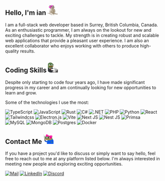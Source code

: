 ## Hello, I'm ian <img src="assets/catCute.webp">
I am a full-stack web developer based in Surrey, British Columbia, Canada. As an enthusiastic programmer, I am always on the lookout for new and exciting challenges to tackle. My strength is in creating robust and scalable web applications that provide a pleasant user experience. I am also an excellent collaborator who enjoys working with others to produce high-quality results.

## Coding Skills <img src="assets/businessing.webp">
Despite only starting to code four years ago, I have made significant progress in my career and am continually looking for new opportunities to learn and grow.

Some of the technologies I use the most:

![TypeScript](https://img.shields.io/badge/typescript-%23007ACC.svg?style=for-the-badge&logo=typescript&logoColor=white)
![JavaScript](https://img.shields.io/badge/javascript-%23323330.svg?style=for-the-badge&logo=javascript&logoColor=%23F7DF1E)
![Rust](https://img.shields.io/badge/rust-%23000000.svg?style=for-the-badge&logo=rust&logoColor=white)
![C#](https://img.shields.io/badge/c%23-%23239120.svg?style=for-the-badge&logo=c-sharp&logoColor=white)
![.NET](https://img.shields.io/badge/.NET-512BD4?style=for-the-badge&logo=dotnet&logoColor=white)
![PHP](https://img.shields.io/badge/PHP-777BB4?style=for-the-badge&logo=php&logoColor=white)
![Python](https://img.shields.io/badge/python-%2314354C.svg?style=for-the-badge&logo=python&logoColor=white)
![React](https://img.shields.io/badge/react-%2320232a.svg?style=for-the-badge&logo=react&logoColor=%2361DAFB)
![Tailwindcss](https://img.shields.io/badge/Tailwind_CSS-38B2AC?style=for-the-badge&logo=tailwind-css&logoColor=white)
![Electron.js](https://img.shields.io/badge/Electron-191970?style=for-the-badge&logo=Electron&logoColor=white)
![Vite](https://img.shields.io/badge/Vite-B73BFE?style=for-the-badge&logo=vite&logoColor=FFD62E)
![Next JS](https://img.shields.io/badge/Next-black?style=for-the-badge&logo=next.js&logoColor=white)
![Nest JS](https://img.shields.io/badge/nestjs-E0234E?style=for-the-badge&logo=nestjs&logoColor=white)
![Primsa](https://img.shields.io/badge/Prisma-3982CE?style=for-the-badge&logo=Prisma&logoColor=white)
![MySQL](https://img.shields.io/badge/MySQL-005C84?style=for-the-badge&logo=mysql&logoColor=white)
![MongoDB](https://img.shields.io/badge/MongoDB-%234ea94b.svg?style=for-the-badge&logo=mongodb&logoColor=white)
![Postgres](https://img.shields.io/badge/postgres-%23316192.svg?style=for-the-badge&logo=postgresql&logoColor=white)
![Docker](https://img.shields.io/badge/docker-%230db7ed.svg?style=for-the-badge&logo=docker&logoColor=white)

## Contact Me <img src="assets/aloo.webp">
If you have a project you'd like to discuss or simply want to say hello, feel free to reach out to me at any platform listed below. I'm always interested in meeting new people and exploring exciting opportunities.

<a href="mailto:iantelli@iantelli.com" target="_blank">![Mail](https://img.shields.io/badge/Gmail-D14836?style=for-the-badge&logo=gmail&logoColor=white)</a>
<a href="https://www.linkedin.com/in/ian-chao/" target="_blank">![LinkedIn](https://img.shields.io/badge/LinkedIn-0077B5?style=for-the-badge&logo=linkedin&logoColor=white)</a>
<a href="https://discordapp.com/users/155481915036532736" target="_blank">![Discord](https://img.shields.io/badge/Discord-5865F2?style=for-the-badge&logo=discord&logoColor=white)</a>

<!-- Art by [froggy](https://www.https://froggy.world/) -->
